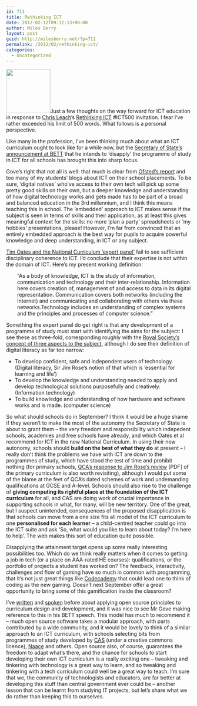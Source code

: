 ```yaml
---
id: 711
title: Rethinking ICT
date: 2012-02-12T09:12:13+00:00
author: Miles Berry
layout: post
guid: http://milesberry.net/?p=711
permalink: /2012/02/rethinking-ict/
categories:
  - Uncategorized
---
```

<img class="alignleft" src="http://chrisleach78.files.wordpress.com/2012/01/icon1.png" alt="" width="120" height="119" />Just a few thoughts on the way forward for ICT education in response to [Chris Leach](http://chrisleach78.wordpress.com/)’s [Rethinking ICT](http://rethinkingict.wordpress.com/) #ICT500 invitation. I fear I&#8217;ve rather exceeded his limit of 500 words. What follows is a personal perspective.

Like many in the profession, I’ve been thinking much about what an ICT curriculum ought to look like for a while now, but the [Secretary of State’s announcement at BETT](http://www.education.gov.uk/inthenews/speeches/a00201868/michael-gove-speech-at-the-bett-show-2012) that he intends to ‘disapply’ the programme of study in ICT for all schools has brought this into sharp focus.<!--more-->

Gove’s right that not all is well: that much is clear from [Ofsted’s report](http://www.ofsted.gov.uk/resources/ict-schools-2008-11) and too many of my students’ blogs about ICT on their school placements. To be sure, ‘digital natives’ who’ve access to their own tech will pick up some pretty good skills on their own, but a deeper knowledge and understanding of how digital technology works and gets made has to be part of a broad and balanced education in the 3rd millennium, and I think this means teaching this in school. The ‘embedded’ approach to ICT makes sense if the subject is seen in terms of skills and their application, as at least this gives meaningful context for the skills: no more ‘plan a party’ spreadsheets or ‘my hobbies’ presentations, please! However, I’m far from convinced that an entirely embedded approach is the best way for pupils to acquire powerful knowledge and deep understanding, in ICT or any subject.

[Tim Oates and the National Curriculum ‘expert panel’](https://www.education.gov.uk/publications/standard/publicationDetail/Page1/DFE-00135-2011) fail to see sufficient disciplinary coherence to ICT. I’d conclude that their expertise is not within the domain of ICT. Here’s my present working definition:

<p style="padding-left: 30px;">
  “As a body of knowledge, ICT is the study of information, communication and technology and their inter-relationship. Information here covers creation of, management of and access to data in its digital representation. Communication covers both networks (including the Internet) and communicating and collaborating with others via these networks.Technology includes an understanding of complex systems and the principles and processes of computer science.”
</p>

Something the expert panel do get right is that any development of a programme of study must start with identifying the aims for the subject: I see these as three-fold, corresponding roughly with the [Royal Society’s concept of three aspects to the subject](http://royalsociety.org/education/policy/computing-in-schools/report/), although I do see their definition of digital literacy as far too narrow:

  * To develop confident, safe and independent users of technology. (Digital literacy, Sir Jim Rose’s notion of that which is ‘essential for learning and life’)
  * To develop the knowledge and understanding needed to apply and develop technological solutions purposefully and creatively. (Information technology)
  * To build knowledge and understanding of how hardware and software works and is made. (computer science)

So what should schools do in September? I think it would be a huge shame if they weren’t to make the most of the autonomy the Secretary of State is about to grant them &#8211; the very freedom and responsibility which indepedent schools, academies and free schools have already, and which Oates et al recommend for ICT in the new National Curriculum. In using their new autonomy, schools should **build on the best of what they do** at present &#8211; I really don’t think the problems we have with ICT are down to the programmes of study, which have stood the test of time and prohibit nothing (for primary schools, [QCA’s response to Jim Rose’s review](http://bit.ly/roseict) [PDF] of the primary curriculum is also worth revisiting), although I would put some of the blame at the feet of QCA’s dated schemes of work and undemanding qualifications at GCSE and A-level. Schools should also rise to the challenge of **giving computing its rightful place at the foundation of the ICT curriculum** for all, and CAS are doing work of crucial importance in supporting schools in what, for many, will be new territory. One of the great, but I suspect unintended, consequences of the proposed disapplication is that schools can move from a one size fits all model of the ICT curriculum to one **personalised for each learner** &#8211; a child-centred teacher could go into the ICT suite and ask ‘So, what would you like to learn about today? I’m here to help’. The web makes this sort of education quite possible.

Disapplying the attainment target opens up some really interesting possibilities too. Which do we think really matters when it comes to getting a job in tech (or a place on AAA-rated HE courses): qualifications, or the portfolio of projects a student has worked on? The feedback, interactivity, challenges and flow of gaming have so much in common with programming, that it’s not just great things like [Codecademy](http://www.codecademy.com/#!/exercises/0) that could lead one to think of coding as the new gaming. Doesn’t next September offer a great opportunity to bring some of this gamification inside the classroom?

I’ve  [written](http://milesberry.net/2010/04/open-source-education/) and [spoken](http://streaming.ulcc.ac.uk/progress.php/ulcc-marketing/FOTE10/10134_MilesBerry_Final.mov) before about applying open source principles to curriculum design and development, and it was nice to see Mr Gove making reference to this in his BETT speech. This model has much to recommend it &#8211; much open source software takes a modular approach, with parts contributed by a wide community, and it would be lovely to think of a similar approach to an ICT curriculum, with schools selecting bits from programmes of study developed by [CAS](http://www.computingatschool.org.uk/data/uploads/ComputingCurric.pdf) (under a creative commons licence),  [Naace](http://www.naace.co.uk/ks3ictcurriculum) and others. Open source also, of course, guarantees the freedom to adapt what’s there, and the chance for schools to start developing their own ICT curriculum is a really exciting one &#8211; tweaking and tinkering with technology is a great way to learn, and so tweaking and tinkering with a tech curriculum could well be a great way to teach. I&#8217;m sure that we, the community of technologists and educators, are far better at developing this stuff than central government ever could be &#8211; another lesson that can be learnt from studying IT projects, but let’s share what we do rather than keeping this to ourselves.